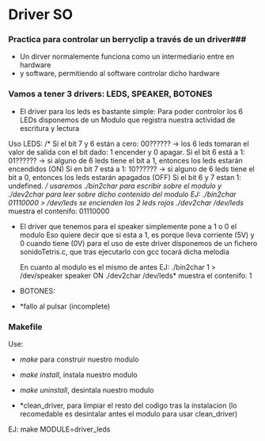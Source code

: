 # Driver SO #

### Practica para controlar un berryclip a través de un driver###

* Un dirver normalemente funciona como un intermediario entre en hardware 
* y software, permitiendo al software controlar dicho hardware

### Vamos a tener 3 drivers: LEDS, SPEAKER, BOTONES ###
- El driver para los leds es bastante simple:
  Para poder controlor los 6 LEDs disponemos de un Modulo
  que registra nuestra actividad de escritura y lectura

Uso LEDS:
	/*	Si el bit 7 y 6 están a cero: 00?????? 	-> los 6 leds tomaran el valor de salida con el bit dado: 1 encender y 0 apagar.
	Si el bit 6 está a 1: 		  01?????? 	-> si alguno de 6 leds tiene el bit a 1, entonces los leds estarán encendidos (ON)
	Si en bit 7 está a 1:	      10?????? 	-> si alguno de 6 leds tiene el bit a 0, entonces los leds estarán apagados (OFF)
	Si el bit 6 y 7 estan 1: 	  undefined. 
*/
	usaremos ./bin2char para escribir sobre el modulo y ./dev2char para 
	leer sobre dicho contenido del modulo
	EJ:
		./bin2char 01110000 > /dev/leds      se encienden los 2 leds rojos
		./dev2char /dev/leds*                muestra el contenifo: 01110000

- El driver que tenemos para el speaker simplemente pone a 1 o 0 el modulo
  Eso quiere decir que si esta a 1, es porque lleva corriente (5V) y 0 
  cuando tiene (0V)
  para el uso de este driver disponemos de un fichero sonidoTetris.c, 
  que tras ejecutarlo con gcc tocará dicha melodia
  
  En cuanto al modulo es el mismo de antes
  EJ:
		./bin2char 1 > /dev/speaker			 speaker ON
		./dev2char /dev/leds*                muestra el contenifo: 1

- BOTONES:
* *fallo al pulsar (incomplete)

### Makefile ###

Use: 

* *make* para construir nuestro modulo

* *make install*, instala nuestro modulo

* *make uninstall*, desintala nuestro modulo

* *clean_driver, para limpiar el resto del codigo tras la instalacion
	(lo recomedable es desintalar antes el modulo para usar clean_driver)

EJ:
	make MODULE=driver_leds 

